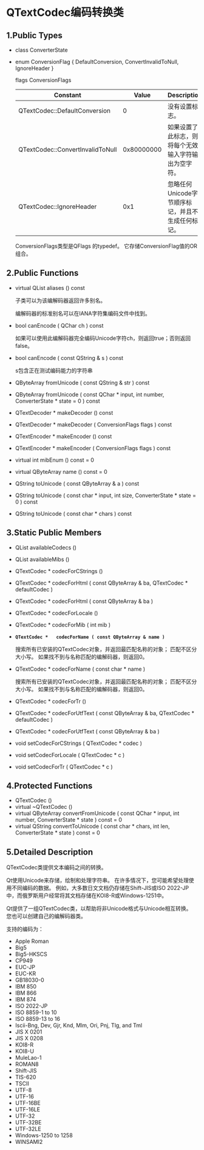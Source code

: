 # QTextCodec编码转换类

## 1.Public Types

- class	ConverterState

- enum	ConversionFlag { DefaultConversion, ConvertInvalidToNull, IgnoreHeader }

  flags	ConversionFlags

  | Constant                         | Value      | Description                                          |
  | -------------------------------- | ---------- | ---------------------------------------------------- |
  | QTextCodec::DefaultConversion    | 0          | 没有设置标志。                                       |
  | QTextCodec::ConvertInvalidToNull | 0x80000000 | 如果设置了此标志，则将每个无效输入字符输出为空字符。 |
  | QTextCodec::IgnoreHeader         | 0x1        | 忽略任何Unicode字节顺序标记，并且不生成任何标记。    |

  ConversionFlags类型是QFlags <ConversionFlag>的typedef。 它存储ConversionFlag值的OR组合。

## 2.Public Functions

- virtual QList<QByteArray>	aliases () const

  子类可以为该编解码器返回许多别名。

  编解码器的标准别名可以在IANA字符集编码文件中找到。

- bool	canEncode ( QChar ch ) const

  如果可以使用此编解码器完全编码Unicode字符ch，则返回true；否则返回false。

- bool	canEncode ( const QString & s ) const

  s包含正在测试编码能力的字符串

- QByteArray	fromUnicode ( const QString & str ) const

- QByteArray	fromUnicode ( const QChar * input, int number, ConverterState * state = 0 ) const

- QTextDecoder *	makeDecoder () const

- QTextDecoder *	makeDecoder ( ConversionFlags flags ) const

- QTextEncoder *	makeEncoder () const

- QTextEncoder *	makeEncoder ( ConversionFlags flags ) const

- virtual int	mibEnum () const = 0

- virtual QByteArray	name () const = 0

- QString	toUnicode ( const QByteArray & a ) const

- QString	toUnicode ( const char * input, int size, ConverterState * state = 0 ) const

- QString	toUnicode ( const char * chars ) const

## 3.Static Public Members

- QList<QByteArray>	availableCodecs ()

- QList<int>	availableMibs ()

- QTextCodec *	codecForCStrings ()

- QTextCodec *	codecForHtml ( const QByteArray & ba, QTextCodec * defaultCodec )

- QTextCodec *	codecForHtml ( const QByteArray & ba )

- QTextCodec *	codecForLocale ()

- QTextCodec *	codecForMib ( int mib )

- **`QTextCodec *	codecForName ( const QByteArray & name )`**

  搜索所有已安装的QTextCodec对象，并返回最匹配名称的对象； 匹配不区分大小写。 如果找不到与名称匹配的编解码器，则返回0。

- QTextCodec *	codecForName ( const char * name )

  搜索所有已安装的QTextCodec对象，并返回最匹配名称的对象； 匹配不区分大小写。 如果找不到与名称匹配的编解码器，则返回0。

- QTextCodec *	codecForTr ()

- QTextCodec *	codecForUtfText ( const QByteArray & ba, QTextCodec * defaultCodec )

- QTextCodec *	codecForUtfText ( const QByteArray & ba )

- void	setCodecForCStrings ( QTextCodec * codec )

- void	setCodecForLocale ( QTextCodec * c )

- void	setCodecForTr ( QTextCodec * c )

## 4.Protected Functions

- QTextCodec ()
- virtual	~QTextCodec ()
- virtual QByteArray	convertFromUnicode ( const QChar * input, int number, ConverterState * state ) const = 0
- virtual QString	convertToUnicode ( const char * chars, int len, ConverterState * state ) const = 0

## 5.Detailed Description

QTextCodec类提供文本编码之间的转换。

Qt使用Unicode来存储，绘制和处理字符串。 在许多情况下，您可能希望处理使用不同编码的数据。 例如，大多数日文文档仍存储在Shift-JIS或ISO 2022-JP中，而俄罗斯用户经常将其文档存储在KOI8-R或Windows-1251中。

Qt提供了一组QTextCodec类，以帮助将非Unicode格式与Unicode相互转换。 您也可以创建自己的编解码器类。

支持的编码为：

- Apple Roman
- Big5
- Big5-HKSCS
- CP949
- EUC-JP
- EUC-KR
- GB18030-0
- IBM 850
- IBM 866
- IBM 874
- ISO 2022-JP
- ISO 8859-1 to 10
- ISO 8859-13 to 16
- Iscii-Bng, Dev, Gjr, Knd, Mlm, Ori, Pnj, Tlg, and Tml
- JIS X 0201
- JIS X 0208
- KOI8-R
- KOI8-U
- MuleLao-1
- ROMAN8
- Shift-JIS
- TIS-620
- TSCII
- UTF-8
- UTF-16
- UTF-16BE
- UTF-16LE
- UTF-32
- UTF-32BE
- UTF-32LE
- Windows-1250 to 1258
- WINSAMI2